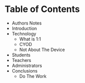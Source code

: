 # Table of Contents

- Authors Notes
- Introduction
- Technology
    - What is 1:1
    - CYOD
    - Not About The Device
- Students
- Teachers
- Administrators
- Conclusions
    - Do The Work
